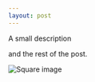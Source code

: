 ```yaml
---
layout: post
---
```

A small description
<!--more-->
and the rest of the post.

![Square image](https://picsum.photos/400/)
